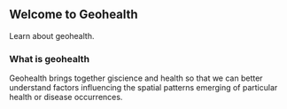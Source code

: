 ## Welcome to Geohealth

Learn about geohealth. 

### What is geohealth

Geohealth brings together giscience and health so that we can better understand factors influencing the spatial patterns emerging of particular health or disease occurrences.





